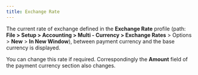 ```yaml
---
title: Exchange Rate
---
```



The current rate of exchange defined in the **Exchange Rate** profile (path: **File &gt; Setup &gt; Accounting &gt; Multi - Currency &gt; Exchange Rates** > Options > **New** > **In New 
Window**), between payment currency and the base currency is displayed.


You can change this rate if required. Correspondingly the **Amount** field of the payment currency section also changes.
